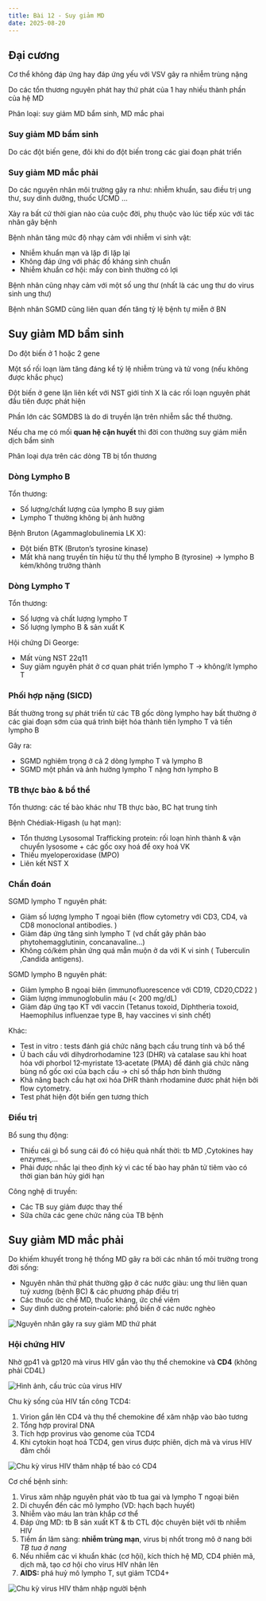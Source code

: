 ```yaml
---
title: Bài 12 - Suy giảm MD
date: 2025-08-20
---
```


## Đại cương

Cơ thể không đáp ứng hay đáp ứng yếu với VSV gây ra nhiễm trùng nặng

Do các tổn thương nguyên phát hay thứ phát của 1 hay nhiều thành phần của hệ MD

Phân loại: suy giảm MD bẩm sinh, MD mắc phai

### Suy giảm MD bẩm sinh

Do các đột biến gene, đôi khi do đột biến trong các giai đoạn phát triển

### Suy giảm MD mắc phải

Do các nguyên nhân môi trường gây ra như: nhiễm khuẩn, sau điều trị ung thư, suy dinh dưỡng, thuốc ƯCMD …

Xảy ra bất cứ thời gian nào của cuộc đời, phụ thuộc vào lúc tiếp xúc với tác nhân gây bệnh

Bệnh nhân tăng mức độ nhạy cảm với nhiễm vi sinh vật:

- Nhiễm khuẩn mạn và lặp đi lặp lại
- Không đáp ứng với phác đồ kháng sinh chuẩn
- Nhiễm khuẩn cơ hội: mấy con bình thường có lợi

Bệnh nhân cũng nhạy cảm với một số ung thư (nhất là các ung thư do virus sinh ung thư)

Bệnh nhân SGMD cũng liên quan đến tăng tỷ lệ bệnh tự miễn ở BN

## Suy giảm MD bẩm sinh

Do đột biến ở 1 hoặc 2 gene

Một số rối loạn làm tăng đáng kể tỷ lệ nhiễm trùng và tử vong (nếu không được khắc phục)

Đột biến ở gene lặn liên kết với NST giới tính X là các rối loạn nguyên phát đầu tiên được phát hiện

Phần lớn các SGMDBS là do di truyền lặn trên nhiễm sắc thể thường.

Nếu cha mẹ có mối **quan hệ cận huyết** thì đời con thường suy giảm miễn dịch bẩm sinh

Phân loại dựa trên các dòng TB bị tổn thương

### Dòng Lympho B

Tổn thương:

- Số lượng/chất lượng của lympho B suy giảm
- Lympho T thường không bị ảnh hưởng

Bệnh Bruton (Agammaglobulinemia LK X):

- Đột biến BTK (Bruton’s tyrosine kinase)
- Mất khả nang truyền tín hiệu từ thụ thể lympho B (tyrosine) → lympho B kém/không trưởng thành

### Dòng Lympho T

Tổn thương:

- Số lượng và chất lượng lympho T
- Số lượng lympho B & sản xuất K

Hội chứng Di George:

- Mất vùng NST 22q11
- Suy giảm nguyên phát ở cơ quan phát triển lympho T → không/ít lympho T

### Phối hợp nặng (SICD)

Bất thường trong sự phát triển từ các TB gốc dòng lympho hay bất thường ở các giai đoạn sớm của quá trình biệt hóa thành tiền lympho T và tiền lympho B

Gây ra:

- SGMD nghiêm trọng ở cả 2 dòng lympho T và lympho B
- SGMD một phần và ảnh hưởng lympho T nặng hơn lympho B

### TB thực bào & bổ thể

Tổn thương: các tế bào khác như TB thực bào, BC hạt trung tính

Bệnh Chédiak-Higash (u hạt mạn):

- Tổn thương Lysosomal Trafficking protein: rối loạn hình thành & vận chuyển lysosome + các gốc oxy hoá để oxy hoá VK
- Thiếu myeloperoxidase (MPO)
- Liên kết NST X

### Chẩn đoán

SGMD lympho T nguyên phát:

- Giảm số lượng lympho T ngoại biên (flow cytometry với CD3,
CD4, và CD8 monoclonal antibodies. )
- Giảm đáp ứng tăng sinh lympho T (vd chất gây phân bào phytohemagglutinin, concanavaline…)
- Không có/kém phản ứng quá mẫn muộn ở da với K vi sinh ( Tuberculin ,Candida antigens).

SGMD lympho B nguyên phát:

- Giảm lympho B ngoại biên (immunofluorescence với CD19, CD20,CD22 )
- Giảm lượng immunoglobulin máu (< 200 mg/dL)
- Giảm đáp ứng tạo KT với vaccin (Tetanus toxoid, Diphtheria toxoid, Haemophilus influenzae type B, hay vaccines vi sinh chết)

Khác:

- Test in vitro : tests đánh giá chức năng bạch cầu trung tính và bổ thể
- Ủ bach cầu với dihydrorhodamine 123 (DHR) và catalase sau khi hoat
hóa với phorbol 12‐myristate 13‐acetate (PMA) để đánh giá chức
năng bùng nổ gốc oxi của bạch cầu → chỉ số thấp hơn bình thường
- Khả năng bạch cầu hạt oxi hóa DHR thành rhodamine đươc phát
hiện bởi flow cytometry.
- Test phát hiện đột biến gen tương thích

### Điều trị

Bổ sung thụ động:

- Thiếu cái gì bổ sung cái đó có hiệu quả nhất thời: tb MD ,Cytokines hay enzymes,...
- Phải được nhắc lại theo định kỳ vì các tế bào hay phân tử tiêm vào có thời gian bán hủy giới hạn

Công nghệ di truyền:

- Các TB suy giảm được thay thế
- Sữa chữa các gene chức năng của TB bệnh

## Suy giảm MD mắc phải

Do khiếm khuyết trong hệ thống MD gây ra bởi các nhân tố môi trường trong đời sống:

- Nguyên nhân thứ phát thường gặp ở các nước giàu: ung thư liên quan tuỷ xương (bệnh BC) & các phương pháp điều trị
- Các thuốc ức chế MD, thuốc kháng, ức chế viêm
- Suy dinh dưỡng protein-calorie: phổ biến ở các nước nghèo
 
![Nguyên nhân gây ra suy giảm MD thứ phát](/y2/mddc/12-ng-nhan-suygiam-md.jpeg) 
 

### Hội chứng HIV

Nhờ gp41 và gp120 mà virus HIV gắn vào thụ thể chemokine và **CD4** (không phải CD4L)

![Hình ảnh, cấu trúc của virus HIV](/y2/mddc/12-cautruc-hiv.jpeg)

Chu kỳ sống của HIV tấn công TCD4:

1. Virion gắn lên CD4 và thụ thể chemokine để xâm nhập vào bào tương
2. Tổng hợp proviral DNA
3. Tích hợp provirus vào genome của TCD4
4. Khi cytokin hoạt hoá TCD4, gen virus được phiên, dịch mã và virus HIV đâm chồi
 
![Chu kỳ virus HIV thâm nhập tế bào có CD4](/y2/mddc/12-hiv-cycle.jpeg)

Cơ chế bệnh sinh:

1. Virus xâm nhập nguyên phát vào tb tua gai và lympho T ngoại biên
2. Di chuyển đến các mô lympho (VD: hạch bạch huyết)
3. Nhiễm vào máu lan tràn khắp cơ thể
4. Đáp ứng MD: tb B sản xuất KT & tb CTL độc chuyên biệt với tb nhiễm HIV
5. Tiềm ẩn lâm sàng: **nhiễm trùng mạn**, virus bị nhốt trong mô ở nang bởi *TB tua ở nang*
6. Nếu nhiễm các vi khuẩn khác (cơ hội), kích thích hệ MD, CD4 phiên mã, dịch mã, tạo cơ hội cho virus HIV nhân lên
7. **AIDS:** phá huỷ mô lympho T, sụt giảm TCD4+
 
![Chu kỳ virus HIV thâm nhập người bệnh](/y2/mddc/12-hiv-cycle-full.jpeg)

